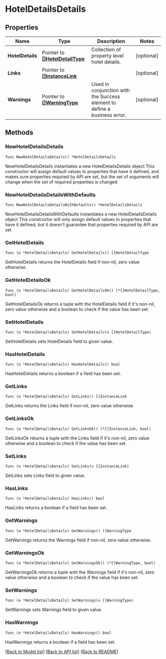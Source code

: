 # HotelDetailsDetails

## Properties

Name | Type | Description | Notes
------------ | ------------- | ------------- | -------------
**HotelDetails** | Pointer to [**[]HotelDetailType**](HotelDetailType.md) | Collection of property level hotel details. | [optional] 
**Links** | Pointer to [**[]InstanceLink**](InstanceLink.md) |  | [optional] 
**Warnings** | Pointer to [**[]WarningType**](WarningType.md) | Used in conjunction with the Success element to define a business error. | [optional] 

## Methods

### NewHotelDetailsDetails

`func NewHotelDetailsDetails() *HotelDetailsDetails`

NewHotelDetailsDetails instantiates a new HotelDetailsDetails object
This constructor will assign default values to properties that have it defined,
and makes sure properties required by API are set, but the set of arguments
will change when the set of required properties is changed

### NewHotelDetailsDetailsWithDefaults

`func NewHotelDetailsDetailsWithDefaults() *HotelDetailsDetails`

NewHotelDetailsDetailsWithDefaults instantiates a new HotelDetailsDetails object
This constructor will only assign default values to properties that have it defined,
but it doesn't guarantee that properties required by API are set

### GetHotelDetails

`func (o *HotelDetailsDetails) GetHotelDetails() []HotelDetailType`

GetHotelDetails returns the HotelDetails field if non-nil, zero value otherwise.

### GetHotelDetailsOk

`func (o *HotelDetailsDetails) GetHotelDetailsOk() (*[]HotelDetailType, bool)`

GetHotelDetailsOk returns a tuple with the HotelDetails field if it's non-nil, zero value otherwise
and a boolean to check if the value has been set.

### SetHotelDetails

`func (o *HotelDetailsDetails) SetHotelDetails(v []HotelDetailType)`

SetHotelDetails sets HotelDetails field to given value.

### HasHotelDetails

`func (o *HotelDetailsDetails) HasHotelDetails() bool`

HasHotelDetails returns a boolean if a field has been set.

### GetLinks

`func (o *HotelDetailsDetails) GetLinks() []InstanceLink`

GetLinks returns the Links field if non-nil, zero value otherwise.

### GetLinksOk

`func (o *HotelDetailsDetails) GetLinksOk() (*[]InstanceLink, bool)`

GetLinksOk returns a tuple with the Links field if it's non-nil, zero value otherwise
and a boolean to check if the value has been set.

### SetLinks

`func (o *HotelDetailsDetails) SetLinks(v []InstanceLink)`

SetLinks sets Links field to given value.

### HasLinks

`func (o *HotelDetailsDetails) HasLinks() bool`

HasLinks returns a boolean if a field has been set.

### GetWarnings

`func (o *HotelDetailsDetails) GetWarnings() []WarningType`

GetWarnings returns the Warnings field if non-nil, zero value otherwise.

### GetWarningsOk

`func (o *HotelDetailsDetails) GetWarningsOk() (*[]WarningType, bool)`

GetWarningsOk returns a tuple with the Warnings field if it's non-nil, zero value otherwise
and a boolean to check if the value has been set.

### SetWarnings

`func (o *HotelDetailsDetails) SetWarnings(v []WarningType)`

SetWarnings sets Warnings field to given value.

### HasWarnings

`func (o *HotelDetailsDetails) HasWarnings() bool`

HasWarnings returns a boolean if a field has been set.


[[Back to Model list]](../README.md#documentation-for-models) [[Back to API list]](../README.md#documentation-for-api-endpoints) [[Back to README]](../README.md)



